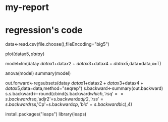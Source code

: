 # my-report
# regression's code
data<-read.csv(file.choose(),fileEncoding="big5")

plot(data$x5,data$y)

model=lm(data$y~data$x1+data$x2+data$x3+data$x4+data$x5,data=data,x=T)

anova(model)
summary(model)

out.forward<-regsubsets(data$y~data$x1+data$x2+data$x3+data$x4+data$x5,data=data,method="seqrep")
s.backward<-summary(out.backward)
s.s.backward<--round(cbind(s.backward$which,'rsq'==s.backward$rsq,'adjr2'=s.backward$adjr2,'rss'=s.backward$rss,'Cp'=s.backward$cp,'bic'=s.backward$bic),4)


install.packages("leaps")
library(leaps)
